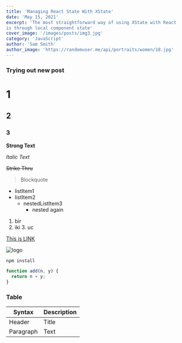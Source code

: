 ```yaml
---
title: 'Managing React State With XState'
date: 'May 15, 2021'
excerpt: 'The most straightforward way of using XState with React
is through local component state'
cover_image: '/images/posts/img3.jpg'
category: 'JavaScript'
author: 'Sam Smith'
author_image: 'https://randomuser.me/api/portraits/women/18.jpg'
---
```


### Trying out new post

# 1

## 2

### 3

**Strong Text**

_Italic Text_

~~Strike Thru~~

> Blockquote

- listItem1
- listItem2
  - nestedListItem3
    - nested again

1. bir
2. iki 3. uc

[This is LINK](https://google.com)

![logo](https://markdown-here.com/img/icon64.png)

```bash
npm install
```

```javascript
function add(n, y) {
  return n + y;
}
```

### Table

| Syntax    | Description |
| --------- | ----------- |
| Header    | Title       |
| Paragraph | Text        |
